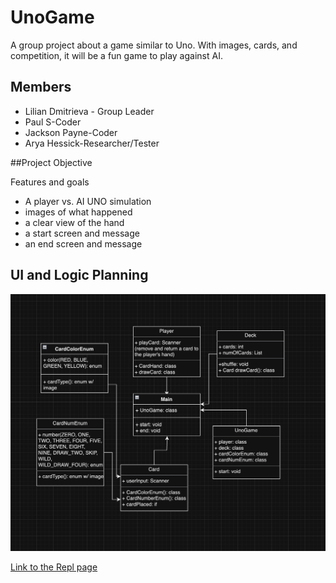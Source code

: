 # UnoGame
A group project about a game similar to Uno. With images, cards, and competition, it will be a fun game to play against AI.

## Members
* Lilian Dmitrieva - Group Leader
* Paul S-Coder
* Jackson Payne-Coder
* Arya Hessick-Researcher/Tester

##Project Objective

Features and goals
* A player vs. AI UNO simulation
* images of what happened
* a clear view of the hand
* a start screen and message
* an end screen and message

## UI and Logic Planning

![Grid Layout](https://github.com/LilianDm/UnoGame/blob/main/images/UnoGameGridLayout.png?raw=true)

[Link to the Repl page](https://replit.com/join/gnumiivyfg-9622884)
